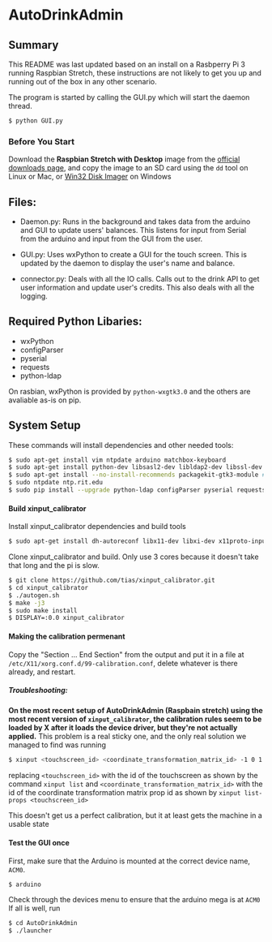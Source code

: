 AutoDrinkAdmin
==============
## Summary

This README was last updated based on an install on a Rasbperry Pi 3 running Raspbian Stretch, 
these instructions are not likely to get you up and running out of the box in any other scenario.

The program is started by calling the GUI.py which will start the daemon thread.

``` bash
$ python GUI.py
```

### Before You Start
Download the **Raspbian Stretch with Desktop** image from the 
[official downloads page](https://www.raspberrypi.org/downloads/raspbian/), and copy the image to 
an SD card using the `dd` tool on Linux or Mac, or [Win32 Disk Imager](https://sourceforge.net/projects/win32diskimager/) 
on Windows

## Files:
- Daemon.py: Runs in the background and takes data from the arduino and GUI to update users' 
balances. This listens for input from Serial from the arduino and input from 
the GUI from the user. 

- GUI.py: Uses wxPython to create a GUI for the touch screen. This is updated by the daemon
to display the user's name and balance.

- connector.py:	Deals with all the IO calls. Calls out to the drink API to get user
information and update user's credits. This also deals with all the logging.


## Required Python Libaries:
- wxPython
- configParser
- pyserial 
- requests
- python-ldap

On rasbian, wxPython is provided by `python-wxgtk3.0` and the others are avaliable as-is on pip.

## System Setup

These commands will install dependencies and other needed tools:
``` bash
$ sudo apt-get install vim ntpdate arduino matchbox-keyboard
$ sudo apt-get install python-dev libsasl2-dev libldap2-dev libssl-dev python-wxgtk3.0 libcanberra-gtk-module
$ sudo apt-get install --no-install-recommends packagekit-gtk3-module #gnome and all of its tools are reccomened 
$ sudo ntpdate ntp.rit.edu
$ sudo pip install --upgrade python-ldap configParser pyserial requests
```

#### Build xinput_calibrator

Install xinput_calibrator dependencies and build tools
```bash
$ sudo apt-get install dh-autoreconf libx11-dev libxi-dev x11proto-input-dev
```

Clone xinput_calibrator and build. Only use 3 cores because it doesn't take that long and the pi is slow.
```bash
$ git clone https://github.com/tias/xinput_calibrator.git
$ cd xinput_calibrator
$ ./autogen.sh
$ make -j3 
$ sudo make install
$ DISPLAY=:0.0 xinput_calibrator
```
#### Making the calibration permenant

Copy the "Section ... End Section" from the output and put it in a file at `/etc/X11/xorg.conf.d/99-calibration.conf`, delete whatever is there already, and restart.

##### Troubleshooting:
**On the most recent setup of AutoDrinkAdmin (Raspbain stretch) using the most recent version of `xinput_calibrator`, 
the calibration rules seem to be loaded by X after it loads the device driver, but they're not actually applied.**
This problem is a real sticky one, and the only real solution we managed to find was running
```bash
$ xinput <touchscreen_id> <coordinate_transformation_matrix_id> -1 0 1 0 1 0 0 0 1
```
replacing `<touchscreen_id>` with the id of the touchscreen as shown by the command `xinput list` and `<coordinate_transformation_matrix_id>` with the id of the 
coordinate transformation matrix prop id as shown by `xinput list-props <touchscreen_id>`

This doesn't get us a perfect calibration, but it at least gets the machine in a usable state

#### Test the GUI once 
First, make sure that the Arduino is mounted at the correct device name, `ACM0`. 
``` bash
$ arduino
```
Check through the devices menu to ensure that the arduino mega is at `ACM0`
If all is well, run

```bash
$ cd AutoDrinkAdmin
$ ./launcher
```
